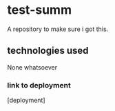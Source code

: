 # test-summ
A repository to make sure i got this.

## technologies used
None whatsoever

### link to deployment
[deployment]

